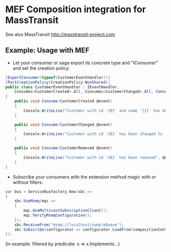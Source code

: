 # MEF Composition integration for MassTransit

See also MassTransit http://masstransit-project.com

## Example: Usage with MEF

* Let your consumer or saga export its concrete type and "IConsumer" and set the creation policy:

```C#
[ExportConsumer(typeof(CustomerEventHandler))]
[PartCreationPolicy(CreationPolicy.NonShared)]
public class CustomerEventHandler : IEventHandler, 
    Consumes<CustomerCreated>.All, Consumes<CustomerChanged>.All, Consumes<CustomerRemoved>.All
{
    public void Consume(CustomerCreated @event)
    {
        Console.WriteLine("Customer with id '{0}' and name '{1}' has been created", @event.Id, @event.Name);
    }

    public void Consume(CustomerChanged @event)
    {
        Console.WriteLine("Customer with id '{0}' has been changed to '{1}'", @event.Id, @event.Name);
    }

    public void Consume(CustomerRemoved @event)
    {
        Console.WriteLine("Customer with id '{0}' has been removed", @event.Id);
    }
}
```

* Subscribe your consumers with the extension method magic with or without filters:

```C#
var bus = ServiceBusFactory.New(sbc =>
{
	sbc.UseMsmq(mqc =>
	{
		mqc.UseMulticastSubscriptionClient();
		mqc.VerifyMsmqConfiguration();
	});
	sbc.ReceiveFrom("msmq://localhost/sampleQueue");
    sbc.Subscribe(configurator => configurator.LoadFrom(compositionContainer, x => x.Implements<IEventHandler>()));
});

```
(in example: filtered by predicate: x => x.Implements...)